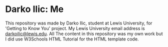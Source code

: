 # Darko Ilic: Me 
This repository was made by Darko Ilic, student at Lewis University, for 'Getting to Know You' project. 
My Lewis University email address is darkoilic@lewis.edu. 
All The content in this repository was my own work but I did use W3Schools HTML Tutorial for the HTML template code.
